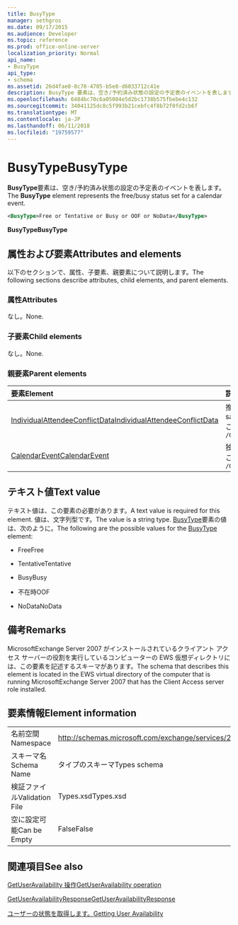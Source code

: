 ```yaml
---
title: BusyType
manager: sethgros
ms.date: 09/17/2015
ms.audience: Developer
ms.topic: reference
ms.prod: office-online-server
localization_priority: Normal
api_name:
- BusyType
api_type:
- schema
ms.assetid: 26d4fae0-8c78-4705-b5e8-d6033712c41e
description: BusyType 要素は、空き/予約済み状態の設定の予定表のイベントを表します。
ms.openlocfilehash: 6484bc70c6a05084e5d2bc1738b575fbebe4c132
ms.sourcegitcommit: 34041125dc8c5f993b21cebfc4f8b72f0fd2cb6f
ms.translationtype: MT
ms.contentlocale: ja-JP
ms.lasthandoff: 06/11/2018
ms.locfileid: "19759577"
---
```

# <a name="busytype"></a><span data-ttu-id="7d59d-103">BusyType</span><span class="sxs-lookup"><span data-stu-id="7d59d-103">BusyType</span></span>

<span data-ttu-id="7d59d-104">**BusyType**要素は、空き/予約済み状態の設定の予定表のイベントを表します。</span><span class="sxs-lookup"><span data-stu-id="7d59d-104">The **BusyType** element represents the free/busy status set for a calendar event.</span></span> 
  
```xml
<BusyType>Free or Tentative or Busy or OOF or NoData</BusyType>
```

 <span data-ttu-id="7d59d-105">**BusyType**</span><span class="sxs-lookup"><span data-stu-id="7d59d-105">**BusyType**</span></span>
## <a name="attributes-and-elements"></a><span data-ttu-id="7d59d-106">属性および要素</span><span class="sxs-lookup"><span data-stu-id="7d59d-106">Attributes and elements</span></span>

<span data-ttu-id="7d59d-107">以下のセクションで、属性、子要素、親要素について説明します。</span><span class="sxs-lookup"><span data-stu-id="7d59d-107">The following sections describe attributes, child elements, and parent elements.</span></span>
  
### <a name="attributes"></a><span data-ttu-id="7d59d-108">属性</span><span class="sxs-lookup"><span data-stu-id="7d59d-108">Attributes</span></span>

<span data-ttu-id="7d59d-109">なし。</span><span class="sxs-lookup"><span data-stu-id="7d59d-109">None.</span></span>
  
### <a name="child-elements"></a><span data-ttu-id="7d59d-110">子要素</span><span class="sxs-lookup"><span data-stu-id="7d59d-110">Child elements</span></span>

<span data-ttu-id="7d59d-111">なし。</span><span class="sxs-lookup"><span data-stu-id="7d59d-111">None.</span></span>
  
### <a name="parent-elements"></a><span data-ttu-id="7d59d-112">親要素</span><span class="sxs-lookup"><span data-stu-id="7d59d-112">Parent elements</span></span>

|<span data-ttu-id="7d59d-113">**要素**</span><span class="sxs-lookup"><span data-stu-id="7d59d-113">**Element**</span></span>|<span data-ttu-id="7d59d-114">**説明**</span><span class="sxs-lookup"><span data-stu-id="7d59d-114">**Description**</span></span>|
|:-----|:-----|
|[<span data-ttu-id="7d59d-115">IndividualAttendeeConflictData</span><span class="sxs-lookup"><span data-stu-id="7d59d-115">IndividualAttendeeConflictData</span></span>](individualattendeeconflictdata.md) <br/> |<span data-ttu-id="7d59d-116">推奨される会議の時刻と同時に発生するタイム ・ ウィンドウのユーザーまたは連絡先の空き時間状況が含まれています。</span><span class="sxs-lookup"><span data-stu-id="7d59d-116">Contains a user's or contact's free/busy status for a time window that occurs at the same time as the suggested meeting time.</span></span>  <br/> <span data-ttu-id="7d59d-117">この要素への XPath 式は、次のようにします。</span><span class="sxs-lookup"><span data-stu-id="7d59d-117">The following is the XPath expression to this element:</span></span>  <br/>  `/GetUserAvailabilityResponse/SuggestionsResponse/SuggestionDayResultArray/SuggestionDayResult[i]/SuggestionArray/Suggestion[i]/AttendeeConflictDataArray/IndividualAttendeeConflictData` <br/> |
|[<span data-ttu-id="7d59d-118">CalendarEvent</span><span class="sxs-lookup"><span data-stu-id="7d59d-118">CalendarEvent</span></span>](calendarevent.md) <br/> |<span data-ttu-id="7d59d-119">独自の予定表アイテムの出現を表します。</span><span class="sxs-lookup"><span data-stu-id="7d59d-119">Represents a unique calendar item occurrence.</span></span>  <br/> <span data-ttu-id="7d59d-120">この要素への XPath 式は、次のようにします。</span><span class="sxs-lookup"><span data-stu-id="7d59d-120">The following is the XPath expression to this element:</span></span>  <br/>  `/GetUserAvailabilityResponse/FreeBusyResponseArray/FreeBusyResponse/FreeBusyView/CalendarEventArray/CalendarEvent[i]` <br/> |
   
## <a name="text-value"></a><span data-ttu-id="7d59d-121">テキスト値</span><span class="sxs-lookup"><span data-stu-id="7d59d-121">Text value</span></span>

<span data-ttu-id="7d59d-122">テキスト値は、この要素の必要があります。</span><span class="sxs-lookup"><span data-stu-id="7d59d-122">A text value is required for this element.</span></span> <span data-ttu-id="7d59d-123">値は、文字列型です。</span><span class="sxs-lookup"><span data-stu-id="7d59d-123">The value is a string type.</span></span> <span data-ttu-id="7d59d-124">[BusyType](busytype.md)要素の値は、次のように。</span><span class="sxs-lookup"><span data-stu-id="7d59d-124">The following are the possible values for the [BusyType](busytype.md) element:</span></span> 
  
- <span data-ttu-id="7d59d-125">Free</span><span class="sxs-lookup"><span data-stu-id="7d59d-125">Free</span></span>
    
- <span data-ttu-id="7d59d-126">Tentative</span><span class="sxs-lookup"><span data-stu-id="7d59d-126">Tentative</span></span>
    
- <span data-ttu-id="7d59d-127">Busy</span><span class="sxs-lookup"><span data-stu-id="7d59d-127">Busy</span></span>
    
- <span data-ttu-id="7d59d-128">不在時</span><span class="sxs-lookup"><span data-stu-id="7d59d-128">OOF</span></span>
    
- <span data-ttu-id="7d59d-129">NoData</span><span class="sxs-lookup"><span data-stu-id="7d59d-129">NoData</span></span>
    
## <a name="remarks"></a><span data-ttu-id="7d59d-130">備考</span><span class="sxs-lookup"><span data-stu-id="7d59d-130">Remarks</span></span>

<span data-ttu-id="7d59d-131">MicrosoftExchange Server 2007 がインストールされているクライアント アクセス サーバーの役割を実行しているコンピューターの EWS 仮想ディレクトリには、この要素を記述するスキーマがあります。</span><span class="sxs-lookup"><span data-stu-id="7d59d-131">The schema that describes this element is located in the EWS virtual directory of the computer that is running MicrosoftExchange Server 2007 that has the Client Access server role installed.</span></span>
  
## <a name="element-information"></a><span data-ttu-id="7d59d-132">要素情報</span><span class="sxs-lookup"><span data-stu-id="7d59d-132">Element information</span></span>

|||
|:-----|:-----|
|<span data-ttu-id="7d59d-133">名前空間</span><span class="sxs-lookup"><span data-stu-id="7d59d-133">Namespace</span></span>  <br/> |http://schemas.microsoft.com/exchange/services/2006/types  <br/> |
|<span data-ttu-id="7d59d-134">スキーマ名</span><span class="sxs-lookup"><span data-stu-id="7d59d-134">Schema Name</span></span>  <br/> |<span data-ttu-id="7d59d-135">タイプのスキーマ</span><span class="sxs-lookup"><span data-stu-id="7d59d-135">Types schema</span></span>  <br/> |
|<span data-ttu-id="7d59d-136">検証ファイル</span><span class="sxs-lookup"><span data-stu-id="7d59d-136">Validation File</span></span>  <br/> |<span data-ttu-id="7d59d-137">Types.xsd</span><span class="sxs-lookup"><span data-stu-id="7d59d-137">Types.xsd</span></span>  <br/> |
|<span data-ttu-id="7d59d-138">空に設定可能</span><span class="sxs-lookup"><span data-stu-id="7d59d-138">Can be Empty</span></span>  <br/> |<span data-ttu-id="7d59d-139">False</span><span class="sxs-lookup"><span data-stu-id="7d59d-139">False</span></span>  <br/> |
   
## <a name="see-also"></a><span data-ttu-id="7d59d-140">関連項目</span><span class="sxs-lookup"><span data-stu-id="7d59d-140">See also</span></span>



[<span data-ttu-id="7d59d-141">GetUserAvailability 操作</span><span class="sxs-lookup"><span data-stu-id="7d59d-141">GetUserAvailability operation</span></span>](getuseravailability-operation.md)
  
[<span data-ttu-id="7d59d-142">GetUserAvailabilityResponse</span><span class="sxs-lookup"><span data-stu-id="7d59d-142">GetUserAvailabilityResponse</span></span>](getuseravailabilityresponse.md)


[<span data-ttu-id="7d59d-143">ユーザーの状態を取得します。</span><span class="sxs-lookup"><span data-stu-id="7d59d-143">Getting User Availability</span></span>](http://msdn.microsoft.com/library/d4133fcb-9b0f-4e6b-aadf-a389da83516a%28Office.15%29.aspx)

